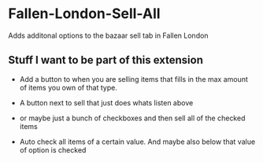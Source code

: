# Fallen-London-Sell-All
Adds additonal options to the bazaar sell tab in Fallen London

## Stuff I want to be part of this extension

- Add a button to when you are selling items that fills in the max amount of items you own of that type.

- A button next to sell that just does whats listen above

- or maybe just a bunch of checkboxes and then sell all of the checked items

- Auto check all items of a certain value. And maybe also below that value of option is checked